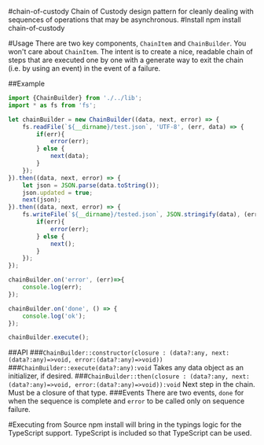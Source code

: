 #chain-of-custody
Chain of Custody design pattern for cleanly dealing with sequences of operations that may be asynchronous.
#Install
npm install chain-of-custody

#Usage
There are two key components, `ChainItem` and `ChainBuilder`. You won't care about `ChainItem`. The intent is to
create a nice, readable chain of steps that are executed one by one with a generate way to exit the chain (i.e. by
using an event) in the event of a failure.

##Example
```javascript
import {ChainBuilder} from './../lib';
import * as fs from 'fs';

let chainBuilder = new ChainBuilder((data, next, error) => {
    fs.readFile(`${__dirname}/test.json`, 'UTF-8', (err, data) => {
        if(err){
            error(err);
        } else {
            next(data);
        }
    });
}).then((data, next, error) => {
    let json = JSON.parse(data.toString());
    json.updated = true;
    next(json);
}).then((data, next, error) => {
    fs.writeFile(`${__dirname}/tested.json`, JSON.stringify(data), (err) => {
        if(err){
            error(err);
        } else {
            next();
        }
    });
});

chainBuilder.on('error', (err)=>{
    console.log(err);
});

chainBuilder.on('done', () => {
    console.log('ok');
});

chainBuilder.execute();
```
##API
###`ChainBuilder::constructor(closure : (data?:any, next:(data?:any)=>void, error:(data?:any)=>void))`
###`ChainBuilder::execute(data?:any):void`
Takes any data object as an initializer, if desired.
###`ChainBuilder::then(closure : (data?:any, next:(data?:any)=>void, error:(data?:any)=>void)):void`
Next step in the chain. Must be a closure of that type.
###Events
There are two events, `done` for when the sequence is complete and `error` to be called only on sequence failure.

#Executing from Source
npm install will bring in the typings logic for the TypeScript support. TypeScript is included so that TypeScript can be used.
